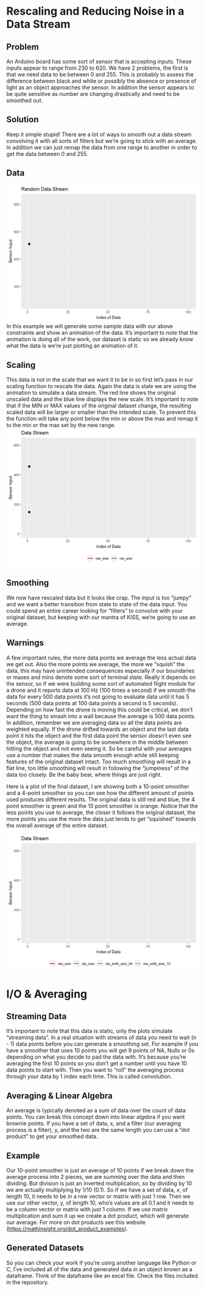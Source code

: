 # Rescaling and Reducing Noise in a Data Stream 

## Problem

An Arduino board has some sort of sensor that is accepting inputs. These inputs appear to range from 230 to 620. We have 2 problems, the first is that we need data to be between 0 and 255. This is probably to assess the difference between black and white or possibly the absence or presence of light as an object approaches the sensor. In addition the sensor appears to be quite sensitive as number are changing drastically and need to be smoothed out.
## Solution

Keep it simple stupid! There are a lot of ways to smooth out a data stream convolving it with all sorts of filters but we’re going to stick with an average. In addition we can just remap the data from one range to another in order to get the data between 0 and 255.
## Data

![til](https://github.com/henryngann/Rescaling-and-Reducing-Noise-in-a-Data-Stream/blob/main/download.gif)
In this example we will generate some sample data with our above constraints and show an animation of the data. It’s important to note that the animation is doing all of the work, our dataset is static so we already know what the data is we’re just plotting an animation of it.

## Scaling
This data is not in the scale that we want it to be in so first let’s pass in our scaling function to rescale the data. Again the data is stale we are using the animation to simulate a data stream. The red line shows the original unscaled data and the blue line displays the new scale. It’s important to note that if the MIN or MAX values of the original dataset change, the resulting scaled data will be larger or smaller than the intended scale. To prevent this the function will take any point below the min or above the max and remap it to the min or the max set by the new range.
![til](https://github.com/henryngann/Rescaling-and-Reducing-Noise-in-a-Data-Stream/blob/main/download%20(1).gif)
## Smoothing
We now have rescaled data but it looks like crap. The input is too “jumpy” and we want a better transition from state to state of the data input. You could spend an entire career looking for “filters” to convolve with your original dataset, but keeping with our mantra of KISS, we’re going to use an average.

## Warnings
A few important rules, the more data points we average the less actual data we get out. Also the more points we average, the more we “squish” the data, this may have unintended consequences especially if our boundaries or maxes and mins denote some sort of terminal state. Really it depends on the sensor, so if we were building some sort of automated flight module for a drone and it reports data at 100 Hz (100 times a second) if we smooth the data for every 500 data points it’s not going to evaluate data until it has 5 seconds (500 data points at 100 data points a second is 5 seconds). Depending on how fast the drone is moving this could be critical, we don’t want the thing to smash into a wall because the average is 500 data points. In addition, remember we are averaging data so all the data points are weighted equally. If the drone drifted towards an object and the last data point it hits the object and the first data point the sensor doesn’t even see the object, the average is going to be somewhere in the middle between hitting the object and not even seeing it. So be careful with your averages use a number that makes the data smooth enough while still keeping features of the original dataset intact. Too much smoothing will result in a flat line, too little smoothing will result in following the “jumpiness” of the data too closely. Be the baby bear, where things are just right.

Here is a plot of the final dataset, I am showing both a 10-point smoother and a 4-point smoother so you can see how the different amount of points used produces different results. The original data is still red and blue, the 4 point smoother is green and the 10 point smoother is orange. Notice that the less points you use to average, the closer it follows the original dataset, the more points you use the more the data just tends to get “squished” towards the overall average of the entire dataset.

![til](https://github.com/henryngann/Rescaling-and-Reducing-Noise-in-a-Data-Stream/blob/main/download%20(2).gif)

# I/O & Averaging
## Streaming Data
It’s important to note that this data is static, only the plots simulate “streaming data”. In a real situation with streams of data you need to wait (n - 1) data points before you can generate a smoothing set. For example if you have a smoother that uses 10 points you will get 9 points of NA, Nulls or 0s depending on what you decide to pad the data with. It’s because you’re averaging the first 10 points so you don’t get a number until you have 10 data points to start with. Then you want to “roll” the averaging process through your data by 1 index each time. This is called convolution.

## Averaging & Linear Algebra
An average is typically denoted as a sum of data over the count of data points. You can break this concept down into linear algebra if you want brownie points. If you have a set of data, x, and a filter (our averaging process is a filter), y, and the two are the same length you can use a “dot product” to get your smoothed data.

## Example
Our 10-point smoother is just an average of 10 points if we break down the average process into 2 pieces, we are summing over the data and then dividing. But division is just an inverted multiplication, so by dividing by 10 we are actually multiplying by 1/10 (0.1). So if we have a set of data, x, of length 10, it needs to be in a row vector or matrix with just 1 row. Then we use our other vector, y, of length 10, who’s values are all 0.1 and it needs to be a column vector or matrix with just 1 column. If we use matrix multiplication and sum it up we create a dot product, which will generate our average. For more on dot products see this website (https://mathinsight.org/dot_product_examples).

## Generated Datasets
So you can check your work if you’re using another language like Python or C, I’ve included all of the data and generated data in an object known as a dataframe. Think of the dataframe like an excel file. Check the files included in the repository.
